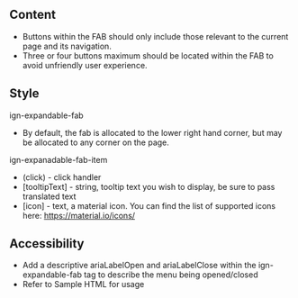 
## Content

* Buttons within the FAB should only include those relevant to the current page and its navigation.
* Three or four buttons maximum should be located within the FAB to avoid unfriendly user experience.


## Style

ign-expandable-fab

* By default, the fab is allocated to the lower right hand corner, but may be allocated to any corner on the page.

ign-expanadable-fab-item

* (click) - click handler
* [tooltipText] - string, tooltip text you wish to display, be sure to pass translated text
* [icon] - text, a material icon. You can find the list of supported icons here: https://material.io/icons/

## Accessibility

* Add a descriptive ariaLabelOpen and ariaLabelClose within the ign-expandable-fab tag to describe the menu being opened/closed
* Refer to Sample HTML for usage